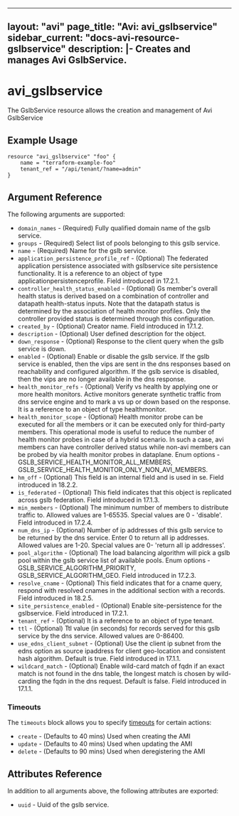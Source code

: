 <!--
    Copyright 2021 VMware, Inc.
    SPDX-License-Identifier: Mozilla Public License 2.0
-->
---
layout: "avi"
page_title: "Avi: avi_gslbservice"
sidebar_current: "docs-avi-resource-gslbservice"
description: |-
  Creates and manages Avi GslbService.
---

# avi_gslbservice

The GslbService resource allows the creation and management of Avi GslbService

## Example Usage

```hcl
resource "avi_gslbservice" "foo" {
    name = "terraform-example-foo"
    tenant_ref = "/api/tenant/?name=admin"
}
```

## Argument Reference

The following arguments are supported:

* `domain_names` - (Required) Fully qualified domain name of the gslb service.
* `groups` - (Required) Select list of pools belonging to this gslb service.
* `name` - (Required) Name for the gslb service.
* `application_persistence_profile_ref` - (Optional) The federated application persistence associated with gslbservice site persistence functionality. It is a reference to an object of type applicationpersistenceprofile. Field introduced in 17.2.1.
* `controller_health_status_enabled` - (Optional) Gs member's overall health status is derived based on a combination of controller and datapath health-status inputs. Note that the datapath status is determined by the association of health monitor profiles. Only the controller provided status is determined through this configuration.
* `created_by` - (Optional) Creator name. Field introduced in 17.1.2.
* `description` - (Optional) User defined description for the object.
* `down_response` - (Optional) Response to the client query when the gslb service is down.
* `enabled` - (Optional) Enable or disable the gslb service. If the gslb service is enabled, then the vips are sent in the dns responses based on reachability and configured algorithm. If the gslb service is disabled, then the vips are no longer available in the dns response.
* `health_monitor_refs` - (Optional) Verify vs health by applying one or more health monitors. Active monitors generate synthetic traffic from dns service engine and to mark a vs up or down based on the response. It is a reference to an object of type healthmonitor.
* `health_monitor_scope` - (Optional) Health monitor probe can be executed for all the members or it can be executed only for third-party members. This operational mode is useful to reduce the number of health monitor probes in case of a hybrid scenario. In such a case, avi members can have controller derived status while non-avi members can be probed by via health monitor probes in dataplane. Enum options - GSLB_SERVICE_HEALTH_MONITOR_ALL_MEMBERS, GSLB_SERVICE_HEALTH_MONITOR_ONLY_NON_AVI_MEMBERS.
* `hm_off` - (Optional) This field is an internal field and is used in se. Field introduced in 18.2.2.
* `is_federated` - (Optional) This field indicates that this object is replicated across gslb federation. Field introduced in 17.1.3.
* `min_members` - (Optional) The minimum number of members to distribute traffic to. Allowed values are 1-65535. Special values are 0 - 'disable'. Field introduced in 17.2.4.
* `num_dns_ip` - (Optional) Number of ip addresses of this gslb service to be returned by the dns service. Enter 0 to return all ip addresses. Allowed values are 1-20. Special values are 0- 'return all ip addresses'.
* `pool_algorithm` - (Optional) The load balancing algorithm will pick a gslb pool within the gslb service list of available pools. Enum options - GSLB_SERVICE_ALGORITHM_PRIORITY, GSLB_SERVICE_ALGORITHM_GEO. Field introduced in 17.2.3.
* `resolve_cname` - (Optional) This field indicates that for a cname query, respond with resolved cnames in the additional section with a records. Field introduced in 18.2.5.
* `site_persistence_enabled` - (Optional) Enable site-persistence for the gslbservice. Field introduced in 17.2.1.
* `tenant_ref` - (Optional) It is a reference to an object of type tenant.
* `ttl` - (Optional) Ttl value (in seconds) for records served for this gslb service by the dns service. Allowed values are 0-86400.
* `use_edns_client_subnet` - (Optional) Use the client ip subnet from the edns option as source ipaddress for client geo-location and consistent hash algorithm. Default is true. Field introduced in 17.1.1.
* `wildcard_match` - (Optional) Enable wild-card match of fqdn  if an exact match is not found in the dns table, the longest match is chosen by wild-carding the fqdn in the dns request. Default is false. Field introduced in 17.1.1.


### Timeouts

The `timeouts` block allows you to specify [timeouts](https://www.terraform.io/docs/configuration/resources.html#timeouts) for certain actions:

* `create` - (Defaults to 40 mins) Used when creating the AMI
* `update` - (Defaults to 40 mins) Used when updating the AMI
* `delete` - (Defaults to 90 mins) Used when deregistering the AMI

## Attributes Reference

In addition to all arguments above, the following attributes are exported:

* `uuid` -  Uuid of the gslb service.

